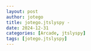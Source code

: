 ```yaml
---
layout: post
author: jotego
title: jotego.jtslyspy - 
date: 2024-12-31
categories: [Arcade, jtslyspy]
tags: [jotego.jtslyspy]
---
```


